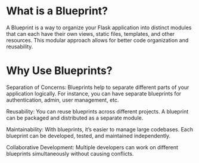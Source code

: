 # What is a Blueprint?

A Blueprint is a way to organize your Flask application into distinct modules that can each have their own views, static files, templates, and other resources. This modular approach allows for better code organization and reusability.

# Why Use Blueprints?

Separation of Concerns: Blueprints help to separate different parts of your application logically. For instance, you can have separate blueprints for authentication, admin, user management, etc.

Reusability: You can reuse blueprints across different projects. A blueprint can be packaged and distributed as a separate module.

Maintainability: With blueprints, it’s easier to manage large codebases. Each blueprint can be developed, tested, and maintained independently.

Collaborative Development: Multiple developers can work on different blueprints simultaneously without causing conflicts.
